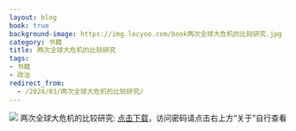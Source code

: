 ```yaml
---
layout: blog
book: true
background-image: https://img.locyoo.com/book两次全球大危机的比较研究.jpg
category: 书籍
title: 两次全球大危机的比较研究
tags:
- 书籍
- 政治
redirect_from:
  - /2024/03/两次全球大危机的比较研究/
---
```

![](https://img.locyoo.com/book两次全球大危机的比较研究.jpg)
两次全球大危机的比较研究: <a name = "ref1" href="https://url18.ctfile.com/f/50983618-1439916088-58c697?p=3619">点击下载</a>，访问密码请点击右上方“关于”自行查看